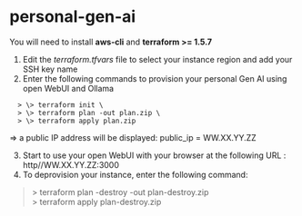 # personal-gen-ai

You will need to install **aws-cli** and **terraform >= 1.5.7**

1. Edit the *terraform.tfvars* file to select your instance region and add your SSH key name
2. Enter the following commands to provision your personal Gen AI using open WebUI and Ollama
```
  > \> terraform init \
  > \> terraform plan -out plan.zip \
  > \> terraform apply plan.zip
```
=> a public IP address will be displayed: public_ip = WW.XX.YY.ZZ

3. Start to use your open WebUI with your browser at the following URL : http//WW.XX.YY.ZZ:3000
4. To deprovision your instance, enter the following command:
> \> terraform plan -destroy -out plan-destroy.zip \
> \> terraform apply plan-destroy.zip
